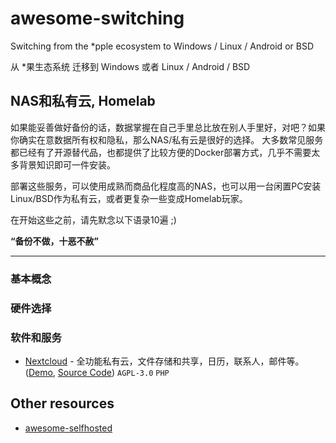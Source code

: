 # awesome-switching

Switching from the *pple ecosystem to Windows / Linux / Android or BSD

从 *果生态系统 迁移到 Windows 或者 Linux / Android / BSD

## NAS和私有云, Homelab
如果能妥善做好备份的话，数据掌握在自己手里总比放在别人手里好，对吧？如果你确实在意数据所有权和隐私，那么NAS/私有云是很好的选择。
大多数常见服务都已经有了开源替代品，也都提供了比较方便的Docker部署方式，几乎不需要太多背景知识即可一件安装。

部署这些服务，可以使用成熟而商品化程度高的NAS，也可以用一台闲置PC安装Linux/BSD作为私有云，或者更复杂一些变成Homelab玩家。

在开始这些之前，请先默念以下语录10遍 ;)

**“备份不做，十恶不赦”**

---------

### 基本概念

### 硬件选择

### 软件和服务
- [Nextcloud](https://nextcloud.com/) - 全功能私有云，文件存储和共享，日历，联系人，邮件等。 ([Demo](https://demo.nextcloud.com/), [Source Code](https://github.com/nextcloud/server)) `AGPL-3.0` `PHP`

## Other resources
- [awesome-selfhosted](https://github.com/awesome-selfhosted/awesome-selfhosted)
